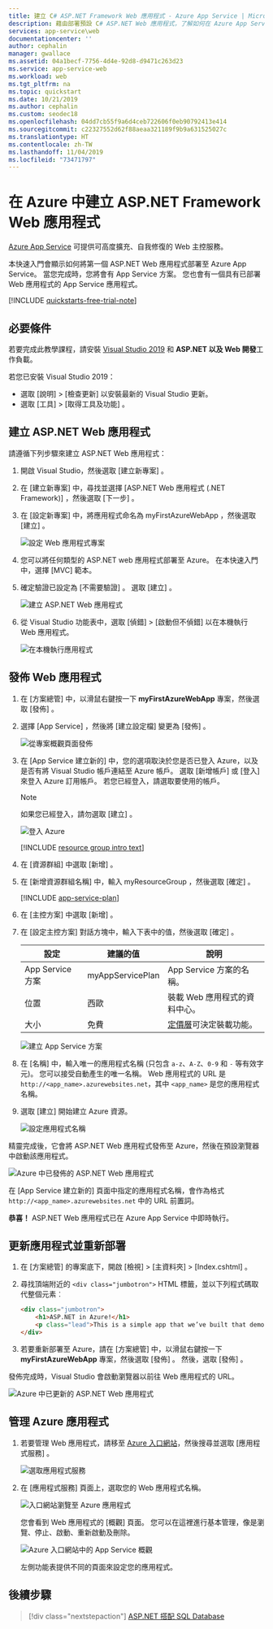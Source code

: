 ```yaml
---
title: 建立 C# ASP.NET Framework Web 應用程式 - Azure App Service | Microsoft Docs
description: 藉由部署預設 C# ASP.NET Web 應用程式，了解如何在 Azure App Service 中執行 Web 應用程式。
services: app-service\web
documentationcenter: ''
author: cephalin
manager: gwallace
ms.assetid: 04a1becf-7756-4d4e-92d8-d9471c263d23
ms.service: app-service-web
ms.workload: web
ms.tgt_pltfrm: na
ms.topic: quickstart
ms.date: 10/21/2019
ms.author: cephalin
ms.custom: seodec18
ms.openlocfilehash: 04dd7cb55f9a6d4ceb722606f0eb90792413e414
ms.sourcegitcommit: c22327552d62f88aeaa321189f9b9a631525027c
ms.translationtype: HT
ms.contentlocale: zh-TW
ms.lasthandoff: 11/04/2019
ms.locfileid: "73471797"
---
```

# <a name="create-an-aspnet-framework-web-app-in-azure"></a>在 Azure 中建立 ASP.NET Framework Web 應用程式

[Azure App Service](overview.md) 可提供可高度擴充、自我修復的 Web 主控服務。

本快速入門會顯示如何將第一個 ASP.NET Web 應用程式部署至 Azure App Service。 當您完成時，您將會有 App Service 方案。 您也會有一個具有已部署 Web 應用程式的 App Service 應用程式。

[!INCLUDE [quickstarts-free-trial-note](../../includes/quickstarts-free-trial-note.md)]

## <a name="prerequisites"></a>必要條件

若要完成此教學課程，請安裝 <a href="https://www.visualstudio.com/downloads/" target="_blank">Visual Studio 2019</a> 和 **ASP.NET 以及 Web 開發**工作負載。

若您已安裝 Visual Studio 2019：

- 選取 [說明]   > [檢查更新]  以安裝最新的 Visual Studio 更新。
- 選取 [工具]   > [取得工具及功能]  。

## 建立 ASP.NET Web 應用程式<a name="create-and-publish-the-web-app"></a>

請遵循下列步驟來建立 ASP.NET Web 應用程式：

1. 開啟 Visual Studio，然後選取 [建立新專案]  。

2. 在 [建立新專案]  中，尋找並選擇 [ASP.NET Web 應用程式 (.NET Framework)]  ，然後選取 [下一步]  。

3. 在 [設定新專案]  中，將應用程式命名為 myFirstAzureWebApp  ，然後選取 [建立]  。

   ![設定 Web 應用程式專案](./media/app-service-web-get-started-dotnet-framework/configure-web-app-project-framework.png)

4. 您可以將任何類型的 ASP.NET web 應用程式部署至 Azure。 在本快速入門中，選擇 [MVC]  範本。

5. 確定驗證已設定為 [不需要驗證]  。 選取 [建立]  。

   ![建立 ASP.NET Web 應用程式](./media/app-service-web-get-started-dotnet-framework/select-mvc-template-vs2019.png)

6. 從 Visual Studio 功能表中，選取 [偵錯]   > [啟動但不偵錯]  以在本機執行 Web 應用程式。

   ![在本機執行應用程式](./media/app-service-web-get-started-dotnet-framework/local-web-app.png)

## 發佈 Web 應用程式<a name="launch-the-publish-wizard"></a>

1. 在 [方案總管]  中，以滑鼠右鍵按一下 **myFirstAzureWebApp** 專案，然後選取 [發佈]  。

1. 選擇 [App Service]  ，然後將 [建立設定檔]  變更為 [發佈]  。

   ![從專案概觀頁面發佈](./media/app-service-web-get-started-dotnet-framework/publish-app-framework-vs2019.png)

1. 在 [App Service 建立新的]  中，您的選項取決於您是否已登入 Azure，以及是否有將 Visual Studio 帳戶連結至 Azure 帳戶。 選取 [新增帳戶]  或 [登入]  來登入 Azure 訂用帳戶。 若您已經登入，請選取要使用的帳戶。

   > [!NOTE]
   > 如果您已經登入，請勿選取 [建立]  。
   >
   >

   ![登入 Azure](./media/app-service-web-get-started-dotnet-framework/sign-in-azure-framework-vs2019.png)

   [!INCLUDE [resource group intro text](../../includes/resource-group.md)]

1. 在 [資源群組]  中選取 [新增]  。

1. 在 [新增資源群組名稱]  中，輸入 myResourceGroup  ，然後選取 [確定]  。

   [!INCLUDE [app-service-plan](../../includes/app-service-plan.md)]

1. 在 [主控方案]  中選取 [新增]  。

1. 在 [設定主控方案]  對話方塊中，輸入下表中的值，然後選取 [確定]  。

   | 設定 | 建議的值 | 說明 |
   |-|-|-|
   |App Service 方案| myAppServicePlan | App Service 方案的名稱。 |
   | 位置 | 西歐 | 裝載 Web 應用程式的資料中心。 |
   | 大小 | 免費 | [定價層](https://azure.microsoft.com/pricing/details/app-service/?ref=microsoft.com&utm_source=microsoft.com&utm_medium=docs&utm_campaign=visualstudio)可決定裝載功能。 |

   ![建立 App Service 方案](./media/app-service-web-get-started-dotnet-framework/app-service-plan-framework-vs2019.png)

1. 在 [名稱]  中，輸入唯一的應用程式名稱 (只包含 `a-z`、`A-Z`、`0-9` 和 `-` 等有效字元)。 您可以接受自動產生的唯一名稱。 Web 應用程式的 URL 是 `http://<app_name>.azurewebsites.net`，其中 `<app_name>` 是您的應用程式名稱。

2. 選取 [建立]  開始建立 Azure 資源。

   ![設定應用程式名稱](./media/app-service-web-get-started-dotnet-framework/web-app-name-framework-vs2019.png)

精靈完成後，它會將 ASP.NET Web 應用程式發佈至 Azure，然後在預設瀏覽器中啟動該應用程式。

![Azure 中已發佈的 ASP.NET Web 應用程式](./media/app-service-web-get-started-dotnet-framework/published-azure-web-app.png)

在 [App Service 建立新的]  頁面中指定的應用程式名稱，會作為格式 `http://<app_name>.azurewebsites.net` 中的 URL 前置詞。

**恭喜！** ASP.NET Web 應用程式已在 Azure App Service 中即時執行。

## <a name="update-the-app-and-redeploy"></a>更新應用程式並重新部署

1. 在 [方案總管]  的專案底下，開啟 [檢視]   > [主資料夾]   > [Index.cshtml]  。

1. 尋找頂端附近的 `<div class="jumbotron">` HTML 標籤，並以下列程式碼取代整個元素︰

   ```HTML
   <div class="jumbotron">
       <h1>ASP.NET in Azure!</h1>
       <p class="lead">This is a simple app that we’ve built that demonstrates how to deploy a .NET app to Azure App Service.</p>
   </div>
   ```

1. 若要重新部署至 Azure，請在 [方案總管]  中，以滑鼠右鍵按一下 **myFirstAzureWebApp** 專案，然後選取 [發佈]  。 然後，選取 [發佈]  。

發佈完成時，Visual Studio 會啟動瀏覽器以前往 Web 應用程式的 URL。

![Azure 中已更新的 ASP.NET Web 應用程式](./media/app-service-web-get-started-dotnet-framework/updated-azure-web-app.png)

## <a name="manage-the-azure-app"></a>管理 Azure 應用程式

1. 若要管理 Web 應用程式，請移至 [Azure 入口網站](https://portal.azure.com)，然後搜尋並選取 [應用程式服務]  。

   ![選取應用程式服務](./media/app-service-web-get-started-dotnet-framework/app-services.png)

2. 在 [應用程式服務]  頁面上，選取您的 Web 應用程式名稱。

   ![入口網站瀏覽至 Azure 應用程式](./media/app-service-web-get-started-dotnet-framework/access-portal-framework-vs2019.png)

   您會看到 Web 應用程式的 [概觀] 頁面。 您可以在這裡進行基本管理，像是瀏覽、停止、啟動、重新啟動及刪除。

   ![Azure 入口網站中的 App Service 概觀](./media/app-service-web-get-started-dotnet-framework/web-app-general-framework-vs2019.png)

   左側功能表提供不同的頁面來設定您的應用程式。

## <a name="next-steps"></a>後續步驟

> [!div class="nextstepaction"]
> [ASP.NET 搭配 SQL Database](app-service-web-tutorial-dotnet-sqldatabase.md)
